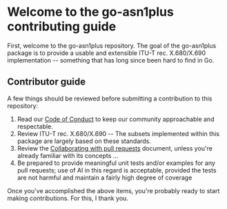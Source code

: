 # Welcome to the go-asn1plus contributing guide <!-- omit in toc -->

First, welcome to the go-asn1plus repository. The goal of the go-asn1plus package is to provide a usable and extensible ITU-T rec. X.680/X.690 implementation -- something that has long since been hard to find in Go.

## Contributor guide

A few things should be reviewed before submitting a contribution to this repository:

 1. Read our [Code of Conduct](./CODE_OF_CONDUCT.md) to keep our community approachable and respectable.
 2. Review ITU-T rec. X.680/X.690 -- The subsets implemented within this package are largely based on these standards.
 3. Review the [Collaborating with pull requests](https://docs.github.com/en/github/collaborating-with-pull-requests) document, unless you're already familiar with its concepts ...
 4. Be prepared to provide meaningful unit tests and/or examples for any pull requests; use of AI in this regard is acceptable, provided the tests are not harmful and maintain a fairly high degree of coverage

Once you've accomplished the above items, you're probably ready to start making contributions. For this, I thank you.
